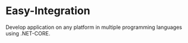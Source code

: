 # Easy-Integration
Develop application on any platform in multiple programming languages using .NET-CORE.
